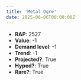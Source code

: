 ```yaml
---
title: 'Metal Ogre'
date: 2025-08-06T00:00:00Z
---
```

- **RAP**: 2527
- **Value**: -1
- **Demand level**: -1
- **Trend**: -1
- **Projected?**: True
- **Hyped?**: True
- **Rare?**: True
